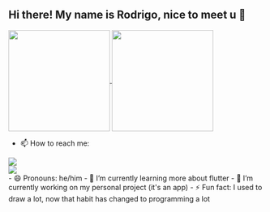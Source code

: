 ## Hi there! My name is Rodrigo, nice to meet u 👋
<a href="https://github.com/Rodrigo635/github-readme-stats">
  <img height=200 align="center" src="https://github-readme-stats.vercel.app/api?username=Rodrigo635" />
</a>
<a href="https://github.com/Rodrigo635/convoychat">
  <img height=200 align="center" src="https://github-readme-stats.vercel.app/api/top-langs?username=Rodrigo635&layout=compact&langs_count=8&card_width=320" />
</a>

- 📫 How to reach me: 
<div class="row" style="display: flex; flex-direction: column;">
  <a href="https://github.com/Rodrigo635" target="_blank"><img src="https://img.shields.io/badge/GitHub-100000?style=for-the-badge&logo=github&logoColor=white" /></a>
  <a href="https://www.instagram.com/rodrigo.froehlich/" target="_blank"><img src="https://img.shields.io/badge/Instagram-E4405F?style=for-the-badge&logo=instagram&logoColor=white" /></a>
</div>
- 😄 Pronouns: he/him
- 🌱 I’m currently learning more about flutter
- 🔭 I’m currently working on my personal project (it's an app)
- ⚡ Fun fact: I used to draw a lot, now that habit has changed to programming a lot
